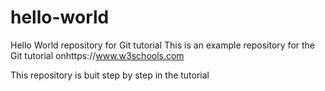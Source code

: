 # hello-world
Hello World repository for Git tutorial
This is an example repository for the Git tutorial onhttps://www.w3schools.com

This repository is buit step by step in the tutorial
